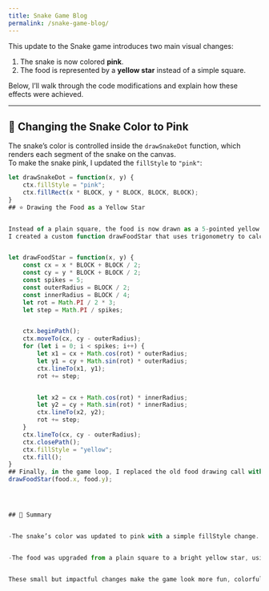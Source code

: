 ```yaml
---
title: Snake Game Blog
permalink: /snake-game-blog/
---
```



This update to the Snake game introduces two main visual changes:  
1. The snake is now colored **pink**.  
2. The food is represented by a **yellow star** instead of a simple square.  


Below, I’ll walk through the code modifications and explain how these effects were achieved.


---


## 🎨 Changing the Snake Color to Pink


The snake’s color is controlled inside the `drawSnakeDot` function, which renders each segment of the snake on the canvas.  
To make the snake pink, I updated the `fillStyle` to `"pink"`:


```js
let drawSnakeDot = function(x, y) {
    ctx.fillStyle = "pink";
    ctx.fillRect(x * BLOCK, y * BLOCK, BLOCK, BLOCK);
}
## ⭐ Drawing the Food as a Yellow Star


Instead of a plain square, the food is now drawn as a 5-pointed yellow star.
I created a custom function drawFoodStar that uses trigonometry to calculate the star’s points:


let drawFoodStar = function(x, y) {
    const cx = x * BLOCK + BLOCK / 2;
    const cy = y * BLOCK + BLOCK / 2;
    const spikes = 5;
    const outerRadius = BLOCK / 2;
    const innerRadius = BLOCK / 4;
    let rot = Math.PI / 2 * 3;
    let step = Math.PI / spikes;


    ctx.beginPath();
    ctx.moveTo(cx, cy - outerRadius);
    for (let i = 0; i < spikes; i++) {
        let x1 = cx + Math.cos(rot) * outerRadius;
        let y1 = cy + Math.sin(rot) * outerRadius;
        ctx.lineTo(x1, y1);
        rot += step;


        let x2 = cx + Math.cos(rot) * innerRadius;
        let y2 = cy + Math.sin(rot) * innerRadius;
        ctx.lineTo(x2, y2);
        rot += step;
    }
    ctx.lineTo(cx, cy - outerRadius);
    ctx.closePath();
    ctx.fillStyle = "yellow";
    ctx.fill();
}
## Finally, in the game loop, I replaced the old food drawing call with:
drawFoodStar(food.x, food.y);




## 📌 Summary


-The snake’s color was updated to pink with a simple fillStyle change.


-The food was upgraded from a plain square to a bright yellow star, using custom trigonometry-based drawing logic.


These small but impactful changes make the game look more fun, colorful, and engaging.

